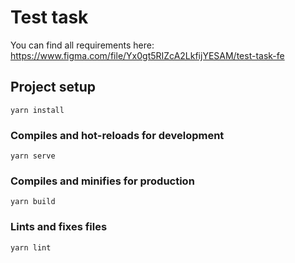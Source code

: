 # Test task

You can find all requirements here:
https://www.figma.com/file/Yx0gt5RIZcA2LkfijYESAM/test-task-fe

## Project setup
```
yarn install
```

### Compiles and hot-reloads for development
```
yarn serve
```

### Compiles and minifies for production
```
yarn build
```

### Lints and fixes files
```
yarn lint
```
